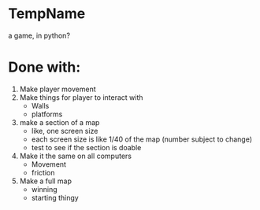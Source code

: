 # TempName
a game, in python?

# Done with:
1) Make player movement
2) Make things for player to interact with
	- Walls
	- platforms
3) make a section of a map
	- like, one screen size
	- each screen size is like 1/40 of the map (number subject to change)
	- test to see if the section is doable
4) Make it the same on all computers
	- Movement
	- friction
5) Make a full map
	- winning
	- starting thingy
